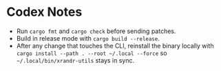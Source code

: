 # Codex Notes
- Run `cargo fmt` and `cargo check` before sending patches.
- Build in release mode with `cargo build --release`.
- After any change that touches the CLI, reinstall the binary locally with  
  `cargo install --path . --root ~/.local --force` so `~/.local/bin/xrandr-utils` stays in sync.
